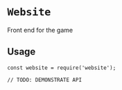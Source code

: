 # `Website`

Front end for the game

## Usage

```
const website = require('website');

// TODO: DEMONSTRATE API
```
